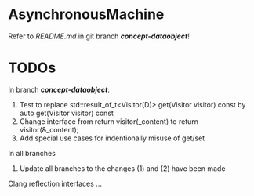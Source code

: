 # AsynchronousMachine

Refer to *README.md* in git branch ***concept-dataobject***!

# TODOs

In branch ***concept-dataobject***:

1. Test to replace std::result_of_t<Visitor(D)> get(Visitor visitor) const by auto get(Visitor visitor) const
2. Change interface from return visitor(_content) to return visitor(&_content);
3. Add special use cases for indentionally misuse of get/set

In all branches

1. Update all branches to the changes (1) and (2) have been made

Clang reflection interfaces ...
